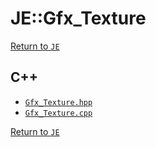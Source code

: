 # JE::Gfx_Texture

[Return to `JE`](/docs/je.md)

## C++

- [`Gfx_Texture.hpp`](/src/je/Gfx_Texture.hpp)
- [`Gfx_Texture.cpp`](/src/je/Gfx_Texture.cpp)

[Return to `JE`](/docs/je.md)